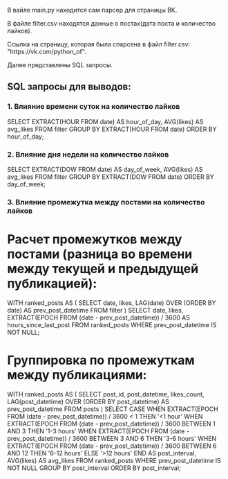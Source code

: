 <p> В вайле main.py находится сам парсер для страницы ВК.</p>
<p> В файле filter.csv находятся данные о постах(дата поста и количество лайков).</p>
<p> Cсылка на страницу,  которая была спарсена в файл filter.csv: "https://vk.com/python_of".</p>
<p> Далее представлены SQL запросы.</p>


<h2>SQL запросы для выводов:</h2>

<h3>1. Влияние времени суток на количество лайков</h3>

SELECT 
    EXTRACT(HOUR FROM date) AS hour_of_day, 
    AVG(likes) AS avg_likes
FROM 
    filter
GROUP BY 
    EXTRACT(HOUR FROM date)
ORDER BY 
    hour_of_day;

<h3>2. Влияние дня недели на количество лайков</h3>

   SELECT 
    EXTRACT(DOW FROM date) AS day_of_week, 
    AVG(likes) AS avg_likes
FROM 
    filter
GROUP BY 
    EXTRACT(DOW FROM date)
ORDER BY 
    day_of_week;

<h3> 3. Влияние промежутка между постами на количество лайков </h3>
<h1>Расчет промежутков между постами (разница во времени между текущей и предыдущей публикацией):</h1>

   WITH ranked_posts AS (
    SELECT 
        date,
        likes,
        LAG(date) OVER (ORDER BY date) AS prev_post_datetime
    FROM 
        filter
)
SELECT 
    date,
    likes,
    EXTRACT(EPOCH FROM (date - prev_post_datetime)) / 3600 AS hours_since_last_post
FROM 
    ranked_posts
WHERE 
    prev_post_datetime IS NOT NULL;
    
<h1>Группировка по промежуткам между публикациями:</h1>

WITH ranked_posts AS (
    SELECT 
        post_id,
        post_datetime,
        likes_count,
        LAG(post_datetime) OVER (ORDER BY post_datetime) AS prev_post_datetime
    FROM 
        posts
)
SELECT 
    CASE 
        WHEN EXTRACT(EPOCH FROM (date - prev_post_datetime)) / 3600 < 1 THEN '<1 hour'
        WHEN EXTRACT(EPOCH FROM (date - prev_post_datetime)) / 3600 BETWEEN 1 AND 3 THEN '1-3 hours'
        WHEN EXTRACT(EPOCH FROM (date - prev_post_datetime)) / 3600 BETWEEN 3 AND 6 THEN '3-6 hours'
        WHEN EXTRACT(EPOCH FROM (date - prev_post_datetime)) / 3600 BETWEEN 6 AND 12 THEN '6-12 hours'
        ELSE '>12 hours'
    END AS post_interval,
    AVG(likes) AS avg_likes
FROM 
    ranked_posts
WHERE 
    prev_post_datetime IS NOT NULL
GROUP BY 
    post_interval
ORDER BY 
    post_interval;

